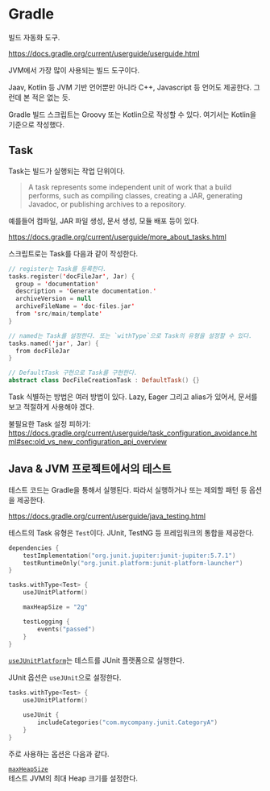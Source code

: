 # Gradle

빌드 자동화 도구.

https://docs.gradle.org/current/userguide/userguide.html

JVM에서 가장 많이 사용되는 빌드 도구이다.

Jaav, Kotlin 등 JVM 기반 언어뿐만 아니라 C++, Javascript 등 언어도 제공한다. 그런데 본 적은 없는 듯.

Gradle 빌드 스크립트는 Groovy 또는 Kotlin으로 작성할 수 있다. 여기서는 Kotlin을 기준으로 작성했다.

## Task

Task는 빌드가 실행되는 작업 단위이다.

> A task represents some independent unit of work that a build performs, such as compiling classes, creating a JAR, generating Javadoc, or publishing archives to a repository.

예를들어 컴파일, JAR 파일 생성, 문서 생성, 모듈 배포 등이 있다.

https://docs.gradle.org/current/userguide/more_about_tasks.html

스크립트로는 Task를 다음과 같이 작성한다.

```kotlin
// register는 Task를 등록한다.
tasks.register('docFileJar', Jar) {
  group = 'documentation'
  description = 'Generate documentation.'
  archiveVersion = null
  archiveFileName = 'doc-files.jar'
  from 'src/main/template'
}

// named는 Task를 설정한다. 또는 `withType`으로 Task의 유형을 설정할 수 있다.
tasks.named('jar', Jar) {
  from docFileJar
}

// DefaultTask 구현으로 Task를 구현한다.
abstract class DocFileCreationTask : DefaultTask() {}
```

Task 식별하는 방법은 여러 방법이 있다. Lazy, Eager 그리고 alias가 있어서, 문서를 보고 적절하게 사용해야 겠다.

불필요한 Task 설정 피하기: https://docs.gradle.org/current/userguide/task_configuration_avoidance.html#sec:old_vs_new_configuration_api_overview

## Java & JVM 프로젝트에서의 테스트

테스트 코드는 Gradle을 통해서 실행된다. 따라서 실행하거나 또는 제외할 패턴 등 옵션을 제공한다.

https://docs.gradle.org/current/userguide/java_testing.html

테스트의 Task 유형은 `Test`이다.
JUnit, TestNG 등 프레임워크의 통합을 제공한다.

```kotlin
dependencies {
    testImplementation("org.junit.jupiter:junit-jupiter:5.7.1")
    testRuntimeOnly("org.junit.platform:junit-platform-launcher")
}

tasks.withType<Test> {
    useJUnitPlatform()

    maxHeapSize = "2g"

    testLogging {
        events("passed")
    }
}
```

[`useJUnitPlatform`](https://docs.gradle.org/current/javadoc/org/gradle/api/tasks/testing/Test.html#useJUnitPlatform-org.gradle.api.Action-)는 테스트를 JUnit 플랫폼으로 실행한다.

JUnit 옵션은 `useJUnit`으로 설정한다.

```kotlin
tasks.withType<Test> {
    useJUnitPlatform()

    useJUnit {
        includeCategories("com.mycompany.junit.CategoryA")
    }
}
```

주로 사용하는 옵션은 다음과 같다.

[`maxHeapSize`](https://docs.gradle.org/current/javadoc/org/gradle/api/tasks/testing/Test.html#setMaxHeapSize-java.lang.String-)\
테스트 JVM의 최대 Heap 크기를 설정한다.
